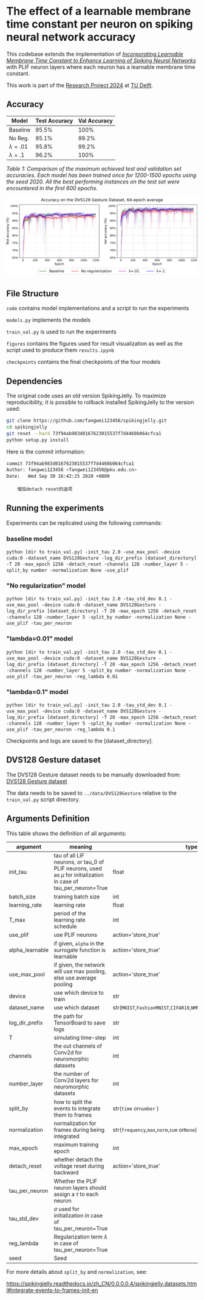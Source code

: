 # The effect of a learnable membrane time constant per neuron on spiking neural network accuracy

This codebase extends the implementation of *[Incorporating Learnable Membrane Time Constant to Enhance Learning of Spiking Neural Networks](https://arxiv.org/abs/2007.05785)* with PLIF neuron layers where each neuron has a learnable membrane time constant.

This work is part of the [Research Project 2024](https://github.com/TU-Delft-CSE/Research-Project) at [TU Delft](https://github.com/TU-Delft-CSE).

## Accuracy

| **Model**      | **Test Accuracy** | **Val Accuracy** |
|----------------|-------------------|------------------|
| Baseline       | 95.5%             | 100%             |
| No Reg.        | 95.1%             | 99.2%            |
| $\lambda=.01$  | 95.8%             | 99.2%            |
| $\lambda=.1$   | 96.2%             | 100%             |

*Table 1: Comparison of the maximum achieved test and validation set accuracies. Each model has been trained once for 1200-1500 epochs using the seed $2020$. All the best performing instances on the test set were encountered in the first 600 epochs.*

![accuracy_evolution](./figures/combined_accuracy.png)


## File Structure

`code` contains model implementations and a script to run the experiments

`models.py` implements the models

`train_val.py` is used to run the experiments

`figures` contains the figures used for result visualization as well as the script used to produce them `results.ipynb`

`checkpoints` contains the final checkpoints of the four models

## Dependencies

The original code uses an old version SpikingJelly. To maximize reproducibility, it is possible to rollback installed SpikingJelly to the version used:


```bash
git clone https://github.com/fangwei123456/spikingjelly.git
cd spikingjelly
git reset --hard 73f94ab983d0167623015537f7d4460b064cfca1
python setup.py install
```

Here is the commit information:

```bash
commit 73f94ab983d0167623015537f7d4460b064cfca1
Author: fangwei123456 <fangwei123456@pku.edu.cn>
Date:   Wed Sep 30 16:42:25 2020 +0800

    增加detach reset的选项
```

## Running the experiments
Experiments can be replicated using the following commands:

### baseline model
```
python [dir to train_val.py] -init_tau 2.0 -use_max_pool -device cuda:0 -dataset_name DVS128Gesture -log_dir_prefix [dataset_directory] -T 20 -max_epoch 1256 -detach_reset -channels 128 -number_layer 5 -split_by number -normalization None -use_plif
```

### "No regularization" model
```
python [dir to train_val.py] -init_tau 2.0 -tau_std_dev 0.1 -use_max_pool -device cuda:0 -dataset_name DVS128Gesture -log_dir_prefix [dataset_directory] -T 20 -max_epoch 1256 -detach_reset -channels 128 -number_layer 5 -split_by number -normalization None -use_plif -tau_per_neuron
```

### "lambda=0.01" model
```
python [dir to train_val.py] -init_tau 2.0 -tau_std_dev 0.1 -use_max_pool -device cuda:0 -dataset_name DVS128Gesture -log_dir_prefix [dataset_directory] -T 20 -max_epoch 1256 -detach_reset -channels 128 -number_layer 5 -split_by number -normalization None -use_plif -tau_per_neuron -reg_lambda 0.01
```

### "lambda=0.1" model
```
python [dir to train_val.py] -init_tau 2.0 -tau_std_dev 0.1 -use_max_pool -device cuda:0 -dataset_name DVS128Gesture -log_dir_prefix [dataset_directory] -T 20 -max_epoch 1256 -detach_reset -channels 128 -number_layer 5 -split_by number -normalization None -use_plif -tau_per_neuron -reg_lambda 0.1
```

Checkpoints and logs are saved to the [dataset_directory].

## DVS128 Gesture dataset
The DVS128 Gesture dataset needs to be manually downloaded from: [DVS128 Gesture dataset](https://ibm.ent.box.com/s/3hiq58ww1pbbjrinh367ykfdf60xsfm8/folder/50167556794)

The data needs to be saved to `../data/DVS128Gesture` relative to the `train_val.py` script directory.

## Arguments Definition

This table shows the definition of all arguments:

| argument        | meaning                                                      | type                                                         | default |
| --------------- | ------------------------------------------------------------ | ------------------------------------------------------------ | ------- |
| init_tau        | tau of all LIF neurons, or tau_0 of PLIF neurons, used as $\mu$ for initialization in case of tau_per_neuron=True             | float                                                        | -       |
| batch_size      | training batch size                                          | int                                                          | 16      |
| learning_rate   | learning rate                                                | float                                                        | 1e-3    |
| T_max           | period of the learning rate schedule                         | int                                                          | 64      |
| use_plif        | use PLIF neurons                                             | action='store_true'                                          | False   |
| alpha_learnable | if given, `alpha` in the surrogate function is learnable     | action='store_true'                                          | False   |
| use_max_pool    | if given, the network will use max pooling, else use average pooling | action='store_true'                                          | False   |
| device          | use which device to train                                    | str                                                          | -       |
| dataset_name    | use which dataset                                            | str(`MNIST`,`FashionMNIST`,`CIFAR10`,`NMNIST`,`CIFAR10DVS`or`DVSGesture`) | -       |
| log_dir_prefix  | the path for TensorBoard to save logs                        | str                                                          | -       |
| T               | simulating time-step                                         | int                                                          | -       |
| channels        | the out channels of Conv2d for neuromorphic datasets         | int                                                          | -       |
| number_layer    | the number of Conv2d layers for neuromorphic datasets        | int                                                          | -       |
| split_by        | how to split the events to integrate them to frames          | str(`time` or`number` )                                      | -       |
| normalization   | normalization for frames during being integrated             | str(`frequency`,`max`,`norm`,`sum` or`None`)                 | -       |
| max_epoch       | maximum training epoch                                       | int                                                          | -       |
| detach_reset    | whether detach the voltage reset during backward             | action='store_true'                                          | False   | |
tau_per_neuron    | Whether the PLIF neuron layers should assign a $\tau$ to each neuron |  | False |
tau_std_dev       | $\sigma$ used for initialization in case of tau_per_neuron=True |  | 0 |
reg_lambda        | Regularization term $\lambda$ in case of tau_per_neuron=True |  | 0 |
seed              | Seed |  | 2020 |

For more details about `split_by` and `normalization`, see:

https://spikingjelly.readthedocs.io/zh_CN/0.0.0.0.4/spikingjelly.datasets.html#integrate-events-to-frames-init-en

